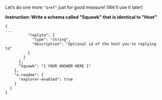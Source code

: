 Let’s do one more `"$ref"` just for good measure! (We'll use it later)

**Instruction: Write a schema called "Squawk" that is identical to "Hoot"**

```
{
...
          "replyto": {
            "type": "string",
            "description": "Optional id of the hoot you're replying to"
          }
        }
      },
      "Squawk": "{ YOUR ANSWER HERE }"
    },
    "x-readme": {
      "explorer-enabled": true
    }
  }
}
```
